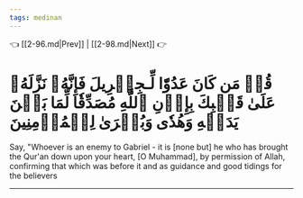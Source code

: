 ```yaml
---
tags: medinan
---
```


👈 [[2-96.md|Prev]] | [[2-98.md|Next]] 👉

# قُلۡ مَن كَانَ عَدُوّٗا لِّـجِبۡرِيلَ فَإِنَّهُۥ نَزَّلَهُۥ عَلَىٰ قَلۡبِكَ بِإِذۡنِ ٱللَّهِ مُصَدِّقٗا لِّمَا بَيۡنَ يَدَيۡهِ وَهُدٗى وَبُشۡرَىٰ لِلۡمُؤۡمِنِينَ

Say, "Whoever is an enemy to Gabriel - it is [none but] he who has brought the Qur'an down upon your heart, [O Muhammad], by permission of Allah, confirming that which was before it and as guidance and good tidings for the believers

---


